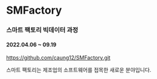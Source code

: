 # SMFactory

### 스마트 팩토리 빅데이터 과정

#### 2022.04.06 ~ 09.19

https://github.com/caung12/SMFactory.git

스마트 팩토리는 제조업의 소프트웨어를 접목한 새로운 분야입니다.